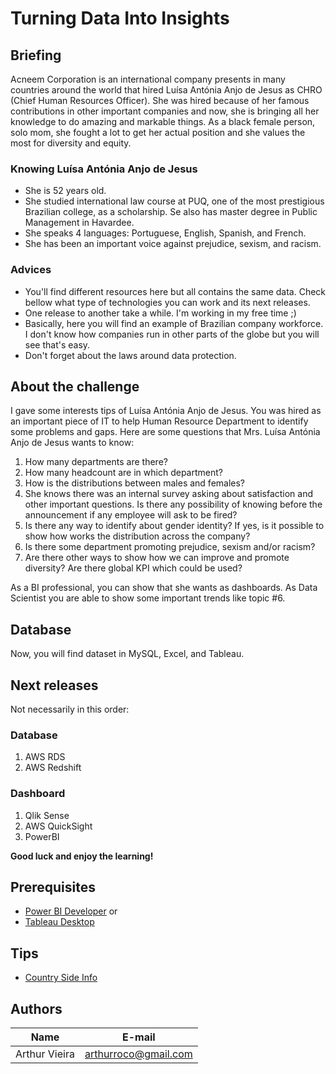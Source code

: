 # Turning Data Into Insights
## Briefing
Acneem Corporation is an international company presents in many countries around the world that hired Luísa Antónia Anjo de Jesus as CHRO (Chief Human Resources Officer). She was hired because of her famous contributions in other important companies and now, she is bringing all her knowledge to do amazing and markable things. As a black female person, solo mom, she fought a lot to get her actual position and she values the most for diversity and equity.

### Knowing Luísa Antónia Anjo de Jesus
- She is 52 years old.
- She studied international law course at PUQ, one of the most prestigious Brazilian college, as a scholarship. Se also has master degree in Public Management in Havardee.
- She speaks 4 languages: Portuguese, English, Spanish, and French. 
- She has been an important voice against prejudice, sexism, and racism.

### Advices
- You'll find different resources here but all contains the same data. Check bellow what type of technologies you can work and its next releases.
- One release to another take a while. I'm working in my free time ;) 
- Basically, here you will find an example of Brazilian company workforce. I don't know how companies run in other parts of the globe but you will see that's easy.
- Don't forget about the laws around data protection.

## About the challenge
I gave some interests tips of Luísa Antónia Anjo de Jesus. You was hired as an important piece of IT to help Human Resource Department to identify some problems and gaps. Here are some questions that Mrs. Luísa Antónia Anjo de Jesus wants to know:

1. How many departments are there?
2. How many headcount are in which department?
3. How is the distributions between males and females?
4. She knows there was an internal survey asking about satisfaction and other important questions. Is there any possibility of knowing before the announcement if any employee will ask to be fired?
5. Is there any way to identify about gender identity? If yes, is it possible to show how works the distribution across the company?
6. Is there some department promoting prejudice, sexism and/or racism?
7. Are there other ways to show how we can improve and promote diversity? Are there global KPI which could be used?

As a BI professional, you can show that she wants as dashboards. As Data Scientist you are able to show some important trends like topic #6.

## Database
Now, you will find dataset in MySQL, Excel, and Tableau.

## Next releases
Not necessarily in this order:
### Database
1. AWS RDS
2. AWS Redshift

### Dashboard
1. Qlik Sense
2. AWS QuickSight
3. PowerBI

**Good luck and enjoy the learning!**

## Prerequisites
- [Power BI Developer](https://www.microsoft.com/store/productId/9NTXR16HNW1T) or
- [Tableau Desktop](https://www.tableau.com/products/desktop)

## Tips
- [Country Side Info](http://www.countrysideinfo.co.uk/simpsons.htm)

## Authors
| Name | E-mail | 
|----------|--------|
| Arthur Vieira | arthurroco@gmail.com |